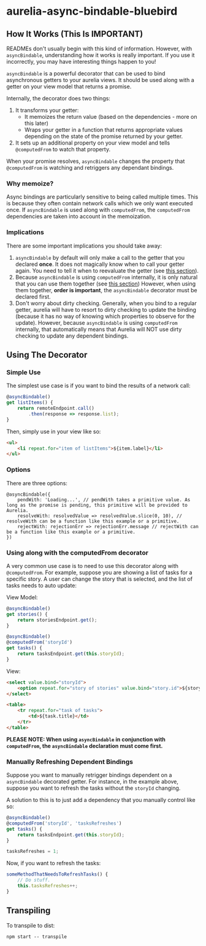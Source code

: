 # aurelia-async-bindable-bluebird

## How It Works (This Is IMPORTANT)
READMEs don't usually begin with this kind of information. However, with `asyncBindable`, understanding how it works is really important.
If you use it incorrectly, you may have interesting things happen to you!

`asyncBindable` is a powerful decorator that can be used to bind asynchronous getters to your aurelia views.
It should be used along with a getter on your view model that returns a promise.

Internally, the decorator does two things:
1. It transforms your getter:
    * It memoizes the return value (based on the dependencies - more on this later)
    * Wraps your getter in a function that returns appropriate values depending on the state of the promise returned by your getter.
2. It sets up an additional property on your view model and tells `@computedFrom` to watch that property.

When your promise resolves, `asyncBindable` changes the property that `@computedFrom` is watching and retriggers any dependant bindings.

### Why memoize?
Async bindings are particularly sensitive to being called multiple times. This is because they often contain network calls which we only want executed once.
If `asyncBindable` is used along with `computedFrom`, the `computedFrom` dependencies are taken into account in the memoization.

### Implications
There are some important implications you should take away:
1. `asyncBindable` by default will only make a call to the getter that you declared **once**. It does not magically know when to call your getter again.
   You need to tell it when to reevaluate the getter (see [this section](https://github.com/istrau2/aurelia-async-bindable-bluebird#manually-refreshing-dependent-bindings)). 
2. Because `asyncBindable` is using `computedFrom` internally, it is only natural that you can use them together (see [this section](https://github.com/istrau2/aurelia-async-bindable-bluebird#using-along-with-the-computedfrom-decorator))
   However, when using them together, **order is important**, the `asyncBindable` decorator must be declared first.
3. Don't worry about dirty checking. Generally, when you bind to a regular getter, aurelia will have to resort to dirty checking to update the binding (because it has no way of knowing which properties to observe for the update).
   However, because `asyncBindable` is using `computedFrom` internally, that automatically means that Aurelia will NOT use dirty checking to update any dependent bindings.
   
## Using The Decorator

### Simple Use
The simplest use case is if you want to bind the results of a network call:
```js
@asyncBindable()
get listItems() {
    return remoteEndpoint.call()
        .then(response => response.list);
}
```

Then, simply use in your view like so:
```html
<ul>
    <li repeat.for="item of listItems">${item.label}</li>
</ul>
```

### Options
There are three options:
```
@asyncBindable({
    pendWith: 'Loading...', // pendWith takes a primitive value. As long as the promise is pending, this primitive will be provided to Aurelia.
    resolveWith: resolvedValue => resolvedValue.slice(0, 10), // resolveWith can be a function like this example or a primitive.
    rejectWith: rejectionErr => rejectionErr.message // rejectWith can be a function like this example or a primitive.
})
```

### Using along with the computedFrom decorator
A very common use case is to need to use this decorator along with `@computedFrom`.
For example, suppose you are showing a list of tasks for a specific story. A user can change the story that is selected, and the list of tasks needs to auto update:

View Model:
```js
@asyncBindable()
get stories() {
    return storiesEndpoint.get();
}

@asyncBindable()
@computedFrom('storyId')
get tasks() {
    return tasksEndpoint.get(this.storyId);
}
```


View:
```html
<select value.bind="storyId">
    <option repeat.for="story of stories" value.bind="story.id">${story.title}</option>
</select>

<table>
    <tr repeat.for="task of tasks">
        <td>${task.title}</td>
    </tr>
</table>
```

**PLEASE NOTE: When using `asyncBindable` in conjunction with `computedFrom`, the `asyncBindable` declaration must come first.**

### Manually Refreshing Dependent Bindings
Suppose you want to manually retrigger bindings dependent on a `asyncBindable` decorated getter.
For instance, in the example above, suppose you want to refresh the tasks without the `storyId` changing.

A solution to this is to just add a dependency that you manually control like so:
```js
@asyncBindable()
@computedFrom('storyId', 'tasksRefreshes')
get tasks() {
    return tasksEndpoint.get(this.storyId);
}

tasksRefreshes = 1;
```

Now, if you want to refresh the tasks:
```js
someMethodThatNeedsToRefreshTasks() {
    // Do stuff.
    this.tasksRefreshes++;
}
```

## Transpiling

To transpile to dist:

```shell
npm start -- transpile
```

